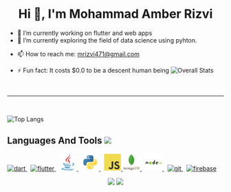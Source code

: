 <h1 align="center">Hi 👋, I'm Mohammad Amber Rizvi</h1>


<!--
**marizvi/marizvi** is a ✨ _special_ ✨ repository because its `README.md` (this file) appears on your GitHub profile.

Here are some ideas to get you started:
-->

- 🔭 I’m currently working on flutter and web apps
- 🌱 I’m currently exploring the field of data science using pyhton.
<!-- - 👯 I’m looking to collaborate on ... -->
<!-- - 🤔 I’m looking for help with ... -->
<!-- - 💬 Ask me about development using Flutter -->
- 📫 How to reach me: mrizvi471@gmail.com
<!-- - 😄 Pronouns: ... -->
- ⚡ Fun fact: It costs $0.0 to be a descent human being
![Overall Stats](https://github-readme-stats.vercel.app/api?username=marizvi&count_private=true&show_icons=true&hide=contribs&theme=radical)
<br>
<hr>
<br>

![Top Langs](https://github-readme-stats.vercel.app/api/top-langs/?username=marizvi&layout=compact&hide=html&theme=radical)


<h2> Languages And Tools <img src = "https://media2.giphy.com/media/QssGEmpkyEOhBCb7e1/giphy.gif?cid=ecf05e47a0n3gi1bfqntqmob8g9aid1oyj2wr3ds3mg700bl&rid=giphy.gif" width = 32px> </h2>

<p align="left"> <a href="https://github.com/marizvi?tab=repositories&q=&type=&language=dart&sort=" target="_blank"> <img src="https://www.vectorlogo.zone/logos/dartlang/dartlang-icon.svg" alt="dart" width="40" height="40"/> </a> &nbsp <a href="https://github.com/marizvi?tab=repositories&q=&type=&language=dart&sort="> <img src="https://www.vectorlogo.zone/logos/flutterio/flutterio-icon.svg" alt="flutter" width="40" height="40"/> </a> &nbsp <a href="https://github.com/marizvi?tab=repositories&q=&type=&language=java&sort=" target="_blank" rel="noreferrer"> <img src="https://raw.githubusercontent.com/devicons/devicon/master/icons/java/java-original.svg" alt="java" width="40" height="40"/> </a> &nbsp <a href="https://www.python.org" target="_blank" rel="noreferrer"> <img src="https://raw.githubusercontent.com/devicons/devicon/master/icons/python/python-original.svg" alt="python" width="40" height="40"/> </a> &nbsp  <a href="https://github.com/marizvi?tab=repositories&q=&type=&language=JavaScript&sort="" target="_blank" rel="noreferrer"> <img src="https://raw.githubusercontent.com/devicons/devicon/master/icons/javascript/javascript-original.svg" alt="javascript" width="40" height="40"/> </a> <a href="https://www.mongodb.com/" target="_blank" rel="noreferrer"> <img src="https://raw.githubusercontent.com/devicons/devicon/master/icons/mongodb/mongodb-original-wordmark.svg" alt="mongodb" width="40" height="40"/> </a> &nbsp <a href="https://nodejs.org" target="_blank" rel="noreferrer"> <img src="https://raw.githubusercontent.com/devicons/devicon/master/icons/nodejs/nodejs-original-wordmark.svg" alt="nodejs" width="40" height="40"/> </a> &nbsp 
  <a href="https://git-scm.com/" target="_blank" rel="noreferrer"> <img src="https://www.vectorlogo.zone/logos/git-scm/git-scm-icon.svg" alt="git" width="40" height="40"/> </a>
 &nbsp <a href="https://firebase.google.com/" target="_blank" rel="noreferrer"> <img src="https://www.vectorlogo.zone/logos/firebase/firebase-icon.svg" alt="firebase" width="40" height="40"/> </a>
  </p>

  
  <p align="center">
  <img src = "https://activity-graph.herokuapp.com/graph?username=marizvi&theme=redical&hide_border=true&area=true" width = 800>
  <img src = "https://github-readme-streak-stats.herokuapp.com?user=marizvi&theme=dark&hide_border=true" width = 400>
  
 </p>
